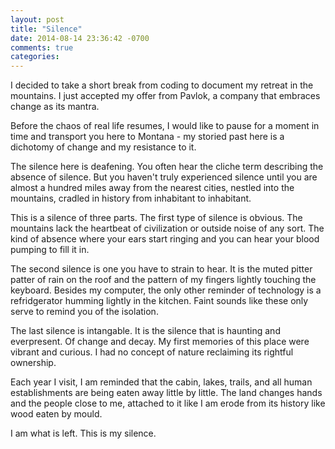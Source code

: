 ```yaml
---
layout: post
title: "Silence"
date: 2014-08-14 23:36:42 -0700
comments: true
categories:
---
```

I decided to take a short break from coding to document my retreat in the mountains. I just accepted my offer from Pavlok, a company that embraces change as its mantra.

Before the chaos of real life resumes, I would like to pause for a moment in time and transport you here to Montana - my storied past here is a dichotomy of change and my resistance to it.

The silence here is deafening. You often hear the cliche term describing the absence of silence. But you haven't truly experienced silence until you are almost a hundred miles away from the nearest cities, nestled into the mountains, cradled in history from inhabitant to inhabitant.

This is a silence of three parts. The first type of silence is obvious. The mountains lack the heartbeat of civilization or outside noise of any sort. The kind of absence where your ears start ringing and you can hear your blood pumping to fill it in.

The second silence is one you have to strain to hear. It is the muted pitter patter of rain on the roof and the pattern of my fingers lightly touching the keyboard. Besides my computer, the only other reminder of technology is a refridgerator humming lightly in the kitchen. Faint sounds like these only serve to remind you of the isolation.

The last silence is intangable. It is the silence that is haunting and everpresent. Of change and decay. My first memories of this place were vibrant and curious. I had no concept of nature reclaiming its rightful ownership.

Each year I visit, I am reminded that the cabin, lakes, trails, and all human establishments are being eaten away little by little. The land changes hands and the people close to me, attached to it like I am erode from its history like wood eaten by mould.

I am what is left. This is my silence.
